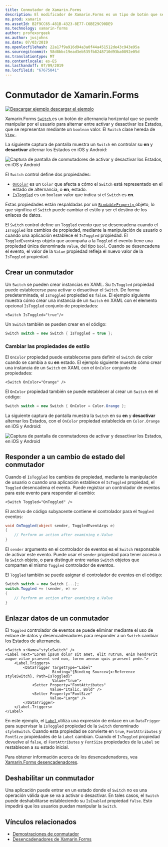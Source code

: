 ```yaml
---
title: Conmutador de Xamarin.Forms
description: El modificador de Xamarin.Forms es un tipo de botón que se puede manipular por el usuario para alternar entre activar y desactivar los Estados. Este artículo explica cómo usar la clase de modificador para mostrar un elemento de interfaz de usuario de alternancia.
ms.prod: xamarin
ms.assetId: B2F9CC65-481B-4323-8E77-C6BE29C90DE9
ms.technology: xamarin-forms
author: profexorgeek
ms.author: jusjohns
ms.date: 07/03/2019
ms.openlocfilehash: 22a17f9a916d94a3a0f44a451512de43c943e95a
ms.sourcegitcommit: 58d8bbc19ead3eb535fb8248710d93ba0892e05d
ms.translationtype: MT
ms.contentlocale: es-ES
ms.lasthandoff: 07/09/2019
ms.locfileid: "67675041"
---
```

# <a name="xamarinforms-switch"></a>Conmutador de Xamarin.Forms

[![Descargar ejemplo](~/media/shared/download.png) descargar el ejemplo](https://github.com/xamarin/xamarin-forms-samples/tree/master/UserInterface/SwitchDemos)

Xamarin.Forms [ `Switch` ](xref:Xamarin.Forms.Switch) es un botón de alternancia horizontal que se puede manipular por el usuario para alternar entre activar y desactivar los Estados, que se representan mediante un `boolean` valor. El `Switch` clase hereda de [ `View` ](xref:Xamarin.Forms.View).

La siguiente captura de pantalla muestra un `Switch` en controlar su **en** y **desactivar** alternar los Estados en iOS y Android:

![Captura de pantalla de conmutadores de activar y desactivar los Estados, en iOS y Android](switch-images/switch-states-default.png "cambia en iOS y Android")

El `Switch` control define dos propiedades:

* [`OnColor`](xref:Xamarin.Forms.Switch.OnColor) es un `Color` que afecta a cómo el `Switch` está representado en el estado de alternancia, o **en**, estado.
* [`IsToggled`](xref:Xamarin.Forms.Switch.IsToggled) es un `boolean` valor que indica si el `Switch` es **en**.

Estas propiedades están respaldadas por un [ `BindableProperty` ](xref:Xamarin.Forms.BindableProperty) objeto, lo que significa el `Switch` puede cambiar el estilo y ser el destino de los enlaces de datos.

El `Switch` control define un `Toggled` evento que se desencadena cuando el `IsToggled` los cambios de propiedad, mediante la manipulación de usuario o cuando una aplicación establece el `IsToggled` propiedad. El `ToggledEventArgs` objeto que acompaña a la `Toggled` el evento tiene una propiedad única denominada `Value`, del tipo `bool`. Cuando se desencadena el evento, el valor de la `Value` propiedad refleja el nuevo valor de la `IsToggled` propiedad.

## <a name="create-a-switch"></a>Crear un conmutador

Un `Switch` se pueden crear instancias en XAML. Su `IsToggled` propiedad puede establecerse para activar o desactivar el `Switch`. De forma predeterminada, el `IsToggled` propiedad es `false`. El ejemplo siguiente muestra cómo crear una instancia de un `Switch` en XAML con el elemento opcional `IsToggled` conjunto de propiedades:

```xaml
<Switch IsToggled="true"/>
```

Un `Switch` también se pueden crear en el código:

```csharp
Switch switch = new Switch { IsToggled = true };
```

### <a name="switch-style-properties"></a>Cambiar las propiedades de estilo

El `OnColor` propiedad puede establecerse para definir el `Switch` de color cuando se cambia a su **en** estado. El ejemplo siguiente muestra cómo crear una instancia de un `Switch` en XAML con el `OnColor` conjunto de propiedades:

```xaml
<Switch OnColor="Orange" />
```

El `OnColor` propiedad también se puede establecer al crear un `Switch` en el código:

```csharp
Switch switch = new Switch { OnColor = Color.Orange };
```

La siguiente captura de pantalla muestra la `Switch` en su **en** y **desactivar** alternar los Estados, con el `OnColor` propiedad establecida en `Color.Orange` en iOS y Android:

![Captura de pantalla de conmutadores de activar y desactivar los Estados, en iOS y Android](switch-images/switch-states-oncolor.png "cambia en iOS y Android")

## <a name="respond-to-a-switch-state-change"></a>Responder a un cambio de estado del conmutador

Cuando el `IsToggled` los cambios de propiedad, mediante la manipulación de usuario o cuando una aplicación establece el `IsToggled` propiedad, el `Toggled` desencadena el evento. Puede registrar un controlador de eventos para este evento para responder al cambio:

```xaml
<Switch Toggled="OnToggled" />
```

El archivo de código subyacente contiene el controlador para el `Toggled` eventos:

```csharp
void OnToggled(object sender, ToggledEventArgs e)
{
    // Perform an action after examining e.Value
}
```

El `sender` argumento en el controlador de eventos es el `Switch` responsable de activar este evento. Puede usar el `sender` propiedad para tener acceso a la `Switch` objeto, o para distinguir entre varias `Switch` objetos que comparten el mismo `Toggled` controlador de eventos.

El `Toggled` también se puede asignar el controlador de eventos en el código:

```csharp
Switch switch = new Switch {...};
switch.Toggled += (sender, e) =>
{
    // Perform an action after examining e.Value
}
```

## <a name="data-bind-a-switch"></a>Enlazar datos de un conmutador

El `Toggled` controlador de eventos se puede eliminar mediante el uso de enlace de datos y desencadenadores para responder a un `Switch` cambiar los Estados de alternancia.

```xaml
<Switch x:Name="styleSwitch" />
<Label Text="Lorem ipsum dolor sit amet, elit rutrum, enim hendrerit augue vitae praesent sed non, lorem aenean quis praesent pede.">
    <Label.Triggers>
        <DataTrigger TargetType="Label"
                     Binding="{Binding Source={x:Reference styleSwitch}, Path=IsToggled}"
                     Value="true">
            <Setter Property="FontAttributes"
                    Value="Italic, Bold" />
            <Setter Property="FontSize"
                    Value="Large" />
        </DataTrigger>
    </Label.Triggers>
</Label>
```

En este ejemplo, el [ `Label` ](xref:Xamarin.Forms.Label) utiliza una expresión de enlace en un `DataTrigger` para supervisar la `IsToggled` propiedad de la `Switch` denominado `styleSwitch`. Cuando esta propiedad se convierte en `true`, `FontAttributes` y `FontSize` propiedades de la `Label` cambian. Cuando el `IsToggled` propiedad devuelve al `false`, el `FontAttributes` y `FontSize` propiedades de la `Label` se restablecen a su estado inicial.

Para obtener información acerca de los desencadenadores, vea [Xamarin.Forms desencadenadores](~/xamarin-forms/app-fundamentals/triggers.md).

## <a name="disable-a-switch"></a>Deshabilitar un conmutador

Una aplicación puede entrar en un estado donde el `Switch` no es una operación válida que se va a activar o desactivar. En tales casos, el `Switch` puede deshabilitarse estableciendo su `IsEnabled` propiedad `false`. Esto impedirá que los usuarios puedan manipular la `Switch`.

## <a name="related-links"></a>Vínculos relacionados

* [Demostraciones de conmutador](https://github.com/xamarin/xamarin-forms-samples/tree/master/UserInterface/SwitchDemos)
* [Desencadenadores de Xamarin.Forms](~/xamarin-forms/app-fundamentals/triggers.md)
